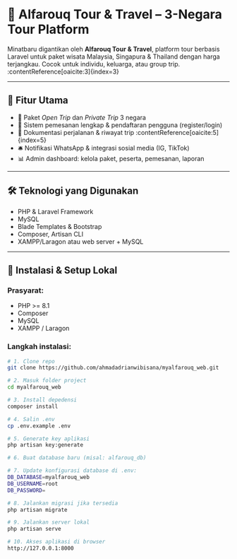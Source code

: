 # 🧳 Alfarouq Tour & Travel – 3-Negara Tour Platform

Minatbaru digantikan oleh **Alfarouq Tour & Travel**, platform tour berbasis Laravel untuk paket wisata Malaysia, Singapura & Thailand dengan harga terjangkau. Cocok untuk individu, keluarga, atau group trip. :contentReference[oaicite:3]{index=3}

---

## 🌟 Fitur Utama
- 📅 Paket *Open Trip* dan *Private Trip* 3 negara
- 🧭 Sistem pemesanan lengkap & pendaftaran pengguna (register/login) 
- 📄 Dokumentasi perjalanan & riwayat trip :contentReference[oaicite:5]{index=5}
- 🛎️ Notifikasi WhatsApp & integrasi sosial media (IG, TikTok)
- 📊 Admin dashboard: kelola paket, peserta, pemesanan, laporan

---

## 🛠️ Teknologi yang Digunakan
- PHP & Laravel Framework  
- MySQL  
- Blade Templates & Bootstrap  
- Composer, Artisan CLI  
- XAMPP/Laragon atau web server + MySQL  

---

## 🚀 Instalasi & Setup Lokal

### Prasyarat:
- PHP >= 8.1  
- Composer  
- MySQL  
- XAMPP / Laragon

### Langkah instalasi:
```bash
# 1. Clone repo
git clone https://github.com/ahmadadrianwibisana/myalfarouq_web.git

# 2. Masuk folder project
cd myalfarouq_web

# 3. Install depedensi
composer install

# 4. Salin .env
cp .env.example .env

# 5. Generate key aplikasi
php artisan key:generate

# 6. Buat database baru (misal: alfarouq_db)

# 7. Update konfigurasi database di .env:
DB_DATABASE=myalfarouq_web  
DB_USERNAME=root  
DB_PASSWORD=

# 8. Jalankan migrasi jika tersedia
php artisan migrate

# 9. Jalankan server lokal
php artisan serve

# 10. Akses aplikasi di browser
http://127.0.0.1:8000
